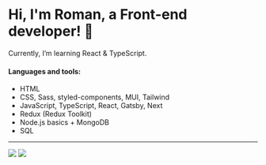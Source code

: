# Hi, I'm Roman, a Front-end developer! 👋

Currently, I’m learning React & TypeScript.

#### Languages and tools: 
- HTML
- CSS, Sass, styled-components, MUI, Tailwind
- JavaScript, TypeScript, React, Gatsby, Next
- Redux (Redux Toolkit)
- Node.js basics + MongoDB
- SQL
 
<hr>
<img src="https://github-readme-stats-git-masterrstaa-rickstaa.vercel.app/api?username=rpavlenko&theme=cobalt2&show_icons=true">
<img src="https://github-readme-stats-git-masterrstaa-rickstaa.vercel.app/api/top-langs/?username=rpavlenko&layout=compact&theme=cobalt2&hide=php">
